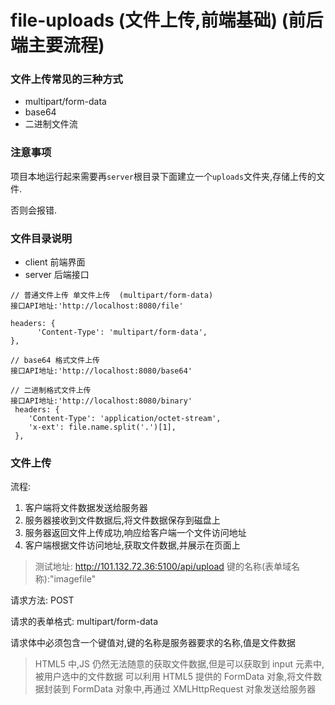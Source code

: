 # file-uploads (文件上传,前端基础) (前后端主要流程)

### 文件上传常见的三种方式

- multipart/form-data
- base64
- 二进制文件流

### 注意事项

项目本地运行起来需要再`server`根目录下面建立一个`uploads`文件夹,存储上传的文件.

否则会报错.

### 文件目录说明

- client 前端界面
- server 后端接口

```
// 普通文件上传 单文件上传  (multipart/form-data)
接口API地址:'http://localhost:8080/file'

headers: {
      'Content-Type': 'multipart/form-data',
},
```

```
// base64 格式文件上传
接口API地址:'http://localhost:8080/base64'

```

```
// 二进制格式文件上传
接口API地址:'http://localhost:8080/binary'
 headers: {
    'Content-Type': 'application/octet-stream',
    'x-ext': file.name.split('.')[1],
 },
```

### 文件上传

流程:

1. 客户端将文件数据发送给服务器
2. 服务器接收到文件数据后,将文件数据保存到磁盘上
3. 服务器返回文件上传成功,响应给客户端一个文件访问地址
4. 客户端根据文件访问地址,获取文件数据,并展示在页面上

> 测试地址: http://101.132.72.36:5100/api/upload
> 键的名称(表单域名称):"imagefile"

请求方法: POST

请求的表单格式: multipart/form-data

请求体中必须包含一个键值对,键的名称是服务器要求的名称,值是文件数据

> HTML5 中,JS 仍然无法随意的获取文件数据,但是可以获取到 input 元素中,被用户选中的文件数据
> 可以利用 HTML5 提供的 FormData 对象,将文件数据封装到 FormData 对象中,再通过 XMLHttpRequest 对象发送给服务器
